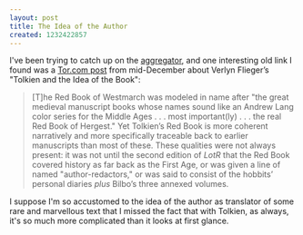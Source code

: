 ```yaml
---
layout: post
title: The Idea of the Author
created: 1232422857
---
```

I've been trying to catch up on the [aggregator](/aggregator), and one interesting old link I found was a [Tor.com post](http://www.tor.com/index.php?option=com_content&view=blog&id=10665) from mid-December about Verlyn Flieger’s "Tolkien and the Idea of the Book":

> [T]he Red Book of Westmarch was modeled in name after "the great medieval manuscript books whose names sound like an Andrew Lang color series for the Middle Ages . . . most important(ly) . . . the real Red Book of Hergest."  Yet Tolkien’s Red Book is more coherent narratively and more specifically traceable back to earlier manuscripts than most of these.<!--break--> These qualities were not always present: it was not until the second edition of *LotR* that the Red Book covered history as far back as the First Age, or was given a line of named "author-redactors," or was said to consist of the hobbits’ personal diaries *plus* Bilbo’s three annexed volumes.

I suppose I'm so accustomed to the idea of the author as translator of some rare and marvellous text that I missed the fact that with Tolkien, as always, it's so much more complicated than it looks at first glance.

